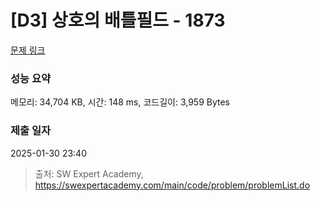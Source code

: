 # [D3] 상호의 배틀필드 - 1873 

[문제 링크](https://swexpertacademy.com/main/code/problem/problemDetail.do?contestProbId=AV5LyE7KD2ADFAXc) 

### 성능 요약

메모리: 34,704 KB, 시간: 148 ms, 코드길이: 3,959 Bytes

### 제출 일자

2025-01-30 23:40



> 출처: SW Expert Academy, https://swexpertacademy.com/main/code/problem/problemList.do